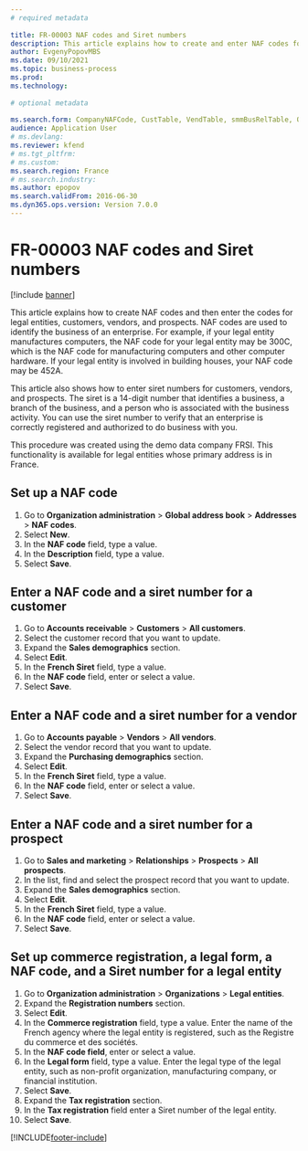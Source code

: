 ```yaml
--- 
# required metadata 
 
title: FR-00003 NAF codes and Siret numbers
description: This article explains how to create and enter NAF codes for legal entities, customers, vendors, and prospects. 
author: EvgenyPopovMBS
ms.date: 09/10/2021
ms.topic: business-process 
ms.prod:  
ms.technology:  
 
# optional metadata 
 
ms.search.form: CompanyNAFCode, CustTable, VendTable, smmBusRelTable, OMLegalEntity   
audience: Application User 
# ms.devlang:  
ms.reviewer: kfend
# ms.tgt_pltfrm:  
# ms.custom:  
ms.search.region: France
# ms.search.industry: 
ms.author: epopov
ms.search.validFrom: 2016-06-30 
ms.dyn365.ops.version: Version 7.0.0 
---
```

# FR-00003 NAF codes and Siret numbers

[!include [banner](../../includes/banner.md)]

This article explains how to create NAF codes and then enter the codes for legal entities, customers, vendors, and prospects. NAF codes are used to identify the business of an enterprise. For example, if your legal entity manufactures computers, the NAF code for your legal entity may be 300C, which is the NAF code for manufacturing computers and other computer hardware. If your legal entity is involved in building houses, your NAF code may be 452A.

This article also shows how to enter siret numbers for customers, vendors, and prospects. The siret is a 14-digit number that identifies a business, a branch of the business, and a person who is associated with the business activity. You can use the siret number to verify that an enterprise is correctly registered and authorized to do business with you.

This procedure was created using the demo data company FRSI. This functionality is available for legal entities whose primary address is in France.


## Set up a NAF code
1. Go to **Organization administration** > **Global address book** > **Addresses** > **NAF codes**.
2. Select **New**.
3. In the **NAF code** field, type a value.
4. In the **Description** field, type a value.
5. Select **Save**.

## Enter a NAF code and a siret number for a customer
1. Go to **Accounts receivable** > **Customers** > **All customers**.
2. Select the customer record that you want to update.
3. Expand the **Sales demographics** section.
4. Select **Edit**.
5. In the **French Siret** field, type a value.
6. In the **NAF code** field, enter or select a value.
7. Select **Save**.

## Enter a NAF code and a siret number for a vendor
1. Go to **Accounts payable** > **Vendors** > **All vendors**.
2. Select the vendor record that you want to update.
3. Expand the **Purchasing demographics** section.
4. Select **Edit**.
5. In the **French Siret** field, type a value.
6. In the **NAF code** field, enter or select a value.
7. Select **Save**.

## Enter a NAF code and a siret number for a prospect
1. Go to **Sales and marketing** > **Relationships** > **Prospects** > **All prospects**.
2. In the list, find and select the prospect record that you want to update.
3. Expand the **Sales demographics** section.
4. Select **Edit**.
5. In the **French Siret** field, type a value.
6. In the **NAF code** field, enter or select a value.
7. Select **Save**.

## Set up commerce registration, a legal form, a NAF code, and a Siret number for a legal entity
1. Go to **Organization administration** > **Organizations** > **Legal entities**.
2. Expand the **Registration numbers** section.
3. Select **Edit**.
4. In the **Commerce registration** field, type a value. Enter the name of the French agency where the legal entity is registered, such as the Registre du commerce et des sociétés.  
5. In the **NAF code field**, enter or select a value.
6. In the **Legal form** field, type a value. Enter the legal type of the legal entity, such as non-profit organization, manufacturing company, or financial institution.  
7. Select **Save**.
8. Expand the **Tax registration** section.
9. In the **Tax registration** field enter a Siret number of the legal entity.
10. Select **Save**. 



[!INCLUDE[footer-include](../../../includes/footer-banner.md)]
